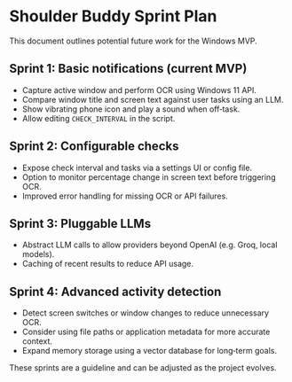 # Shoulder Buddy Sprint Plan

This document outlines potential future work for the Windows MVP.

## Sprint 1: Basic notifications (current MVP)
- Capture active window and perform OCR using Windows 11 API.
- Compare window title and screen text against user tasks using an LLM.
- Show vibrating phone icon and play a sound when off‑task.
- Allow editing `CHECK_INTERVAL` in the script.

## Sprint 2: Configurable checks
- Expose check interval and tasks via a settings UI or config file.
- Option to monitor percentage change in screen text before triggering OCR.
- Improved error handling for missing OCR or API failures.

## Sprint 3: Pluggable LLMs
- Abstract LLM calls to allow providers beyond OpenAI (e.g. Groq, local models).
- Caching of recent results to reduce API usage.

## Sprint 4: Advanced activity detection
- Detect screen switches or window changes to reduce unnecessary OCR.
- Consider using file paths or application metadata for more accurate context.
- Expand memory storage using a vector database for long‑term goals.

These sprints are a guideline and can be adjusted as the project evolves.
